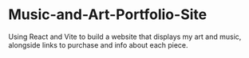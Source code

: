 # Music-and-Art-Portfolio-Site
Using React and Vite to build a website that displays my art and music, alongside links to purchase and info about each piece.
